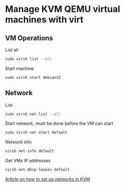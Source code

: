 # Manage KVM QEMU virtual machines with virt

## VM Operations

List all

```sh
sudo virsh list --all
```

Start machine

```sh
sudo virsh start debian12
```

## Network

List

```sh
sudo virsh net-list --all
```

Start network, must be done before the VM can start
```sh
sudo virsh net-start default
```

Network info
```sh
virsh net-info default
```

Get VMs IP addresses
```sh
virsh net-dhcp-leases default
```

[Article on how to set up networks in KVM](https://computingforgeeks.com/managing-kvm-network-interfaces-in-linux/?expand_article=1)